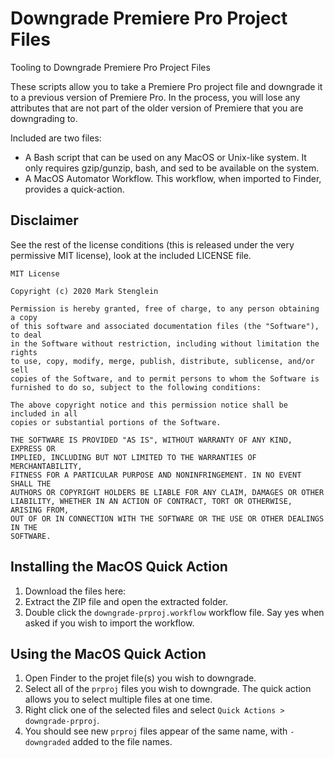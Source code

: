 # Downgrade Premiere Pro Project Files

Tooling to Downgrade Premiere Pro Project Files

These scripts allow you to take a Premiere Pro project file and downgrade
it to a previous version of Premiere Pro. In the process, you will lose any
attributes that are not part of the older version of Premiere that you are
downgrading to.

Included are two files:
  - A Bash script that can be used on any MacOS or Unix-like system. It only requires gzip/gunzip, bash, and sed to be available on the system.
  - A MacOS Automator Workflow. This workflow, when imported to Finder, provides a quick-action.

## Disclaimer

See the rest of the license conditions (this is released under the very permissive MIT license), look at the included LICENSE file.

```
MIT License

Copyright (c) 2020 Mark Stenglein

Permission is hereby granted, free of charge, to any person obtaining a copy
of this software and associated documentation files (the "Software"), to deal
in the Software without restriction, including without limitation the rights
to use, copy, modify, merge, publish, distribute, sublicense, and/or sell
copies of the Software, and to permit persons to whom the Software is
furnished to do so, subject to the following conditions:

The above copyright notice and this permission notice shall be included in all
copies or substantial portions of the Software.

THE SOFTWARE IS PROVIDED "AS IS", WITHOUT WARRANTY OF ANY KIND, EXPRESS OR
IMPLIED, INCLUDING BUT NOT LIMITED TO THE WARRANTIES OF MERCHANTABILITY,
FITNESS FOR A PARTICULAR PURPOSE AND NONINFRINGEMENT. IN NO EVENT SHALL THE
AUTHORS OR COPYRIGHT HOLDERS BE LIABLE FOR ANY CLAIM, DAMAGES OR OTHER
LIABILITY, WHETHER IN AN ACTION OF CONTRACT, TORT OR OTHERWISE, ARISING FROM,
OUT OF OR IN CONNECTION WITH THE SOFTWARE OR THE USE OR OTHER DEALINGS IN THE
SOFTWARE.
```

## Installing the MacOS Quick Action

1. Download the files here:
2. Extract the ZIP file and open the extracted folder.
3. Double click the `downgrade-prproj.workflow` workflow file. Say yes when asked if you wish to import the workflow.

## Using the MacOS Quick Action

1. Open Finder to the projet file(s) you wish to downgrade.
2. Select all of the `prproj` files you wish to downgrade. The quick action allows you to select multiple files at one time.
3. Right click one of the selected files and select `Quick Actions > downgrade-prproj`.
4. You should see new `prproj` files appear of the same name, with `-downgraded` added to the file names.

